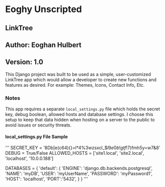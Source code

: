 # Eoghy Unscripted

## LinkTree

## Author: Eoghan Hulbert

## Version: 1.0

This Django project was built to be used as a simple, user-customized LinkTree app which would allow a developer to create new functions and features as desired. For example: Themes, Icons, Contact Info, Etc.

### Notes

This app requires a separate `local_settings.py` file which holds the secret key, debug boolean, allowed hosts and database settings. I choose this setup to keep that data hidden when hosting on a server to the public to avoid issues or security threats.

#### local_settings.py File Sample

'''
SECRET_KEY = '8Db[e(c64){}=l*4%3wzsxcl_$$l9e0b!gtf!%g9$7)fmh5y=w7&8'
DEBUG = True/False
ALLOWED_HOSTS = ['site1.local', 'site2.local', 'localhost', '10.0.0.188']

DATABASES = {
    'default': {
        'ENGINE': 'django.db.backends.postgresql',
        'NAME': 'myDB',
        'USER': 'myUserName',
        'PASSWORD': 'myPassword1',
        'HOST': 'localhost',
        'PORT':'5432',
    }
}
'''
